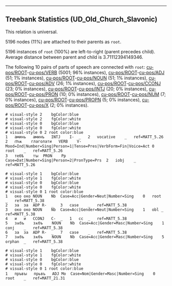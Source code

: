 

--------------------------------------------------------------------------------

## Treebank Statistics (UD_Old_Church_Slavonic)

This relation is universal.

5196 nodes (11%) are attached to their parents as `root`.

5196 instances of `root` (100%) are left-to-right (parent precedes child).
Average distance between parent and child is 3.71112394149346.

The following 10 pairs of parts of speech are connected with `root`: [cu-pos/ROOT]()-[cu-pos/VERB]() (5001; 96% instances), [cu-pos/ROOT]()-[cu-pos/ADJ]() (51; 1% instances), [cu-pos/ROOT]()-[cu-pos/NOUN]() (51; 1% instances), [cu-pos/ROOT]()-[cu-pos/ADV]() (26; 1% instances), [cu-pos/ROOT]()-[cu-pos/CCONJ]() (23; 0% instances), [cu-pos/ROOT]()-[cu-pos/INTJ]() (20; 0% instances), [cu-pos/ROOT]()-[cu-pos/PRON]() (10; 0% instances), [cu-pos/ROOT]()-[cu-pos/NUM]() (7; 0% instances), [cu-pos/ROOT]()-[cu-pos/PROPN]() (5; 0% instances), [cu-pos/ROOT]()-[cu-pos/X]() (2; 0% instances).


~~~ conllu
# visual-style 2	bgColor:blue
# visual-style 2	fgColor:white
# visual-style 0	bgColor:blue
# visual-style 0	fgColor:white
# visual-style 0 2 root	color:blue
1	аминь	аминъ	INTJ	I-	_	2	vocative	_	ref=MATT_5.26
2	г҃лѭ	глаголати	VERB	V-	Mood=Ind|Number=Sing|Person=1|Tense=Pres|VerbForm=Fin|Voice=Act	0	root	_	ref=MATT_5.26
3	тебѣ	тꙑ	PRON	Pp	Case=Dat|Number=Sing|Person=2|PronType=Prs	2	iobj	_	ref=MATT_5.26

~~~


~~~ conllu
# visual-style 1	bgColor:blue
# visual-style 1	fgColor:white
# visual-style 0	bgColor:blue
# visual-style 0	fgColor:white
# visual-style 0 1 root	color:blue
1	око	око	NOUN	Nb	Case=Acc|Gender=Neut|Number=Sing	0	root	_	ref=MATT_5.38
2	за	за	ADP	R-	_	3	case	_	ref=MATT_5.38
3	око	око	NOUN	Nb	Case=Acc|Gender=Neut|Number=Sing	1	obl	_	ref=MATT_5.38
4	и	и	CCONJ	C-	_	1	cc	_	ref=MATT_5.38
5	зѫбъ	зѫбъ	NOUN	Nb	Case=Acc|Gender=Masc|Number=Sing	1	conj	_	ref=MATT_5.38
6	за	за	ADP	R-	_	7	case	_	ref=MATT_5.38
7	зѫбъ	зѫбъ	NOUN	Nb	Case=Acc|Gender=Masc|Number=Sing	5	orphan	_	ref=MATT_5.38

~~~


~~~ conllu
# visual-style 1	bgColor:blue
# visual-style 1	fgColor:white
# visual-style 0	bgColor:blue
# visual-style 0	fgColor:white
# visual-style 0 1 root	color:blue
1	пръвꙑ	прьвъ	ADJ	Mo	Case=Nom|Gender=Masc|Number=Sing	0	root	_	ref=MATT_21.31

~~~


